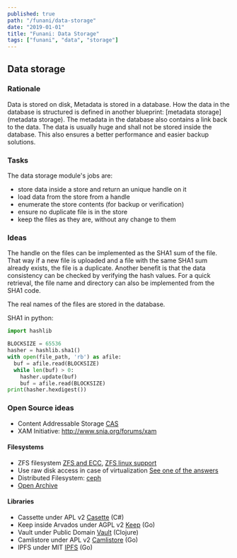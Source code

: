 ```yaml
---
published: true
path: "/funani/data-storage"
date: "2019-01-01"
title: "Funani: Data Storage"
tags: ["funani", "data", "storage"]
---
```


## Data storage

### Rationale

Data is stored on disk, Metadata is stored in a database. How the data in the database is structured is defined in another blueprint: [metadata storage](metadata storage). The metadata in the database also contains a link back to the data. The data is usually huge and shall not be stored inside the database. This also ensures a better performance and easier backup solutions.

### Tasks

The data storage module's jobs are:

* store data inside a store and return an unique handle on it
* load data from the store from a handle
* enumerate the store contents (for backup or verification)
* ensure no duplicate file is in the store
* keep the files as they are, without any change to them

### Ideas

The handle on the files can be implemented as the SHA1 sum of the file. That way if a new file is uploaded and a file with the same SHA1 sum already exists, the file is a duplicate. Another benefit is that the data consistency can be checked by verifying the hash values. For a quick retrieval, the file name and directory can also be implemented from the SHA1 code.

The real names of the files are stored in the database.

SHA1 in python:

```python
import hashlib

BLOCKSIZE = 65536
hasher = hashlib.sha1()
with open(file_path, 'rb') as afile:
  buf = afile.read(BLOCKSIZE)
  while len(buf) > 0:
    hasher.update(buf)
    buf = afile.read(BLOCKSIZE)
print(hasher.hexdigest())
```

### Open Source ideas

* Content Addressable Storage [CAS](https://en.wikipedia.org/wiki/Content-addressable_storage)
* XAM Initiative: http://www.snia.org/forums/xam

#### Filesystems

* ZFS filesystem [ZFS and ECC](http://jrs-s.net/2015/02/03/will-zfs-and-non-ecc-ram-kill-your-data), [ZFS linux support](http://zfsonlinux.org/faq.html)
* Use raw disk access in case of virtualization [See one of the answers](http://superuser.com/questions/289189/access-a-zfs-volume-in-windows)
* Distributed Filesystem: [ceph](https://en.wikipedia.org/wiki/Ceph_(software))
* [Open Archive](http://www.openarchive.net/product)

#### Libraries

* Cassette under APL v2 [Casette](https://github.com/drewnoakes/cassette) (C#)
* Keep inside Arvados under AGPL v2 [Keep](https://github.com/curoverse/arvados) (Go)
* Vault under Public Domain [Vault](https://github.com/greglook/vault) (Clojure)
* Camlistore under APL v2 [Camlistore](https://camlistore.org/docs/overview) (Go)
* IPFS under MIT [IPFS](https://github.com/ipfs/go-ipfs) (Go)

